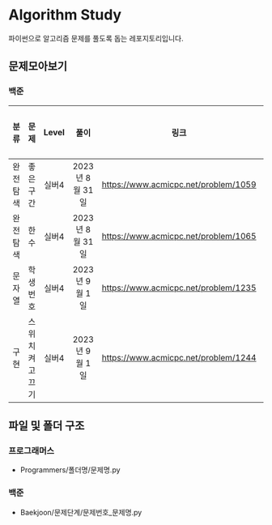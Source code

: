 # Algorithm Study
파이썬으로 알고리즘 문제를 풀도록 돕는 레포지토리입니다.

## 문제모아보기
### 백준
|분류    |문제           |Level|풀이          |링크                                |완료여부|
|:------:|:-------------:|:---:|:------------:|:----------------------------------:|:-------:|
|완전탐색|좋은구간        |실버4|2023년 8월 31일|https://www.acmicpc.net/problem/1059|○      |
|완전탐색|한수            |실버4|2023년 8월 31일|https://www.acmicpc.net/problem/1065|○      |
|문자열  |학생번호        |실버4|2023년 9월 1일 |https://www.acmicpc.net/problem/1235|○      |
|구현    |스위치 켜고 끄기|실버4|2023년 9월 1일 |https://www.acmicpc.net/problem/1244|○      |


## 파일 및 폴더 구조
### 프로그래머스
- Programmers/폴더명/문제명.py

### 백준
- Baekjoon/문제단계/문제번호_문제명.py


